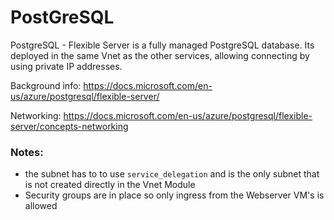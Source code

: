 # PostGreSQL

PostgreSQL - Flexible Server is a fully managed PostgreSQL database.
Its deployed in the same Vnet as the other services, allowing connecting by using private IP addresses.

Background info: https://docs.microsoft.com/en-us/azure/postgresql/flexible-server/

Networking: https://docs.microsoft.com/en-us/azure/postgresql/flexible-server/concepts-networking


### Notes:

- the subnet has to to use `service_delegation` and is the only subnet that is not created directly in the Vnet Module
- Security groups are in place so only ingress from the Webserver VM's is allowed